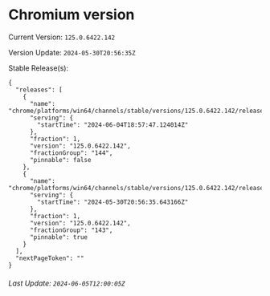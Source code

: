 # Chromium version

Current Version: `125.0.6422.142`

Version Update: `2024-05-30T20:56:35Z`

Stable Release(s):
```
{
  "releases": [
    {
      "name": "chrome/platforms/win64/channels/stable/versions/125.0.6422.142/releases/1717527467",
      "serving": {
        "startTime": "2024-06-04T18:57:47.124014Z"
      },
      "fraction": 1,
      "version": "125.0.6422.142",
      "fractionGroup": "144",
      "pinnable": false
    },
    {
      "name": "chrome/platforms/win64/channels/stable/versions/125.0.6422.142/releases/1717102595",
      "serving": {
        "startTime": "2024-05-30T20:56:35.643166Z"
      },
      "fraction": 1,
      "version": "125.0.6422.142",
      "fractionGroup": "143",
      "pinnable": true
    }
  ],
  "nextPageToken": ""
}
```

###### Last Update: `2024-06-05T12:00:05Z`
        